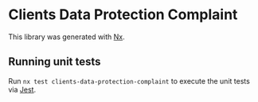 # Clients Data Protection Complaint

This library was generated with [Nx](https://nx.dev).

## Running unit tests

Run `nx test clients-data-protection-complaint` to execute the unit tests via [Jest](https://jestjs.io).
